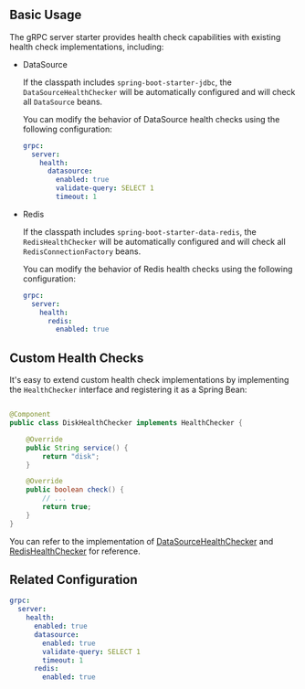 ## Basic Usage

The gRPC server starter provides health check capabilities with existing health check implementations, including:

- DataSource

  If the classpath includes `spring-boot-starter-jdbc`, the `DataSourceHealthChecker` will be automatically configured
  and will check all `DataSource` beans.

  You can modify the behavior of DataSource health checks using the following configuration:

  ```yaml
  grpc:
    server:
      health:
        datasource:
          enabled: true
          validate-query: SELECT 1
          timeout: 1
  ```

- Redis

  If the classpath includes `spring-boot-starter-data-redis`, the `RedisHealthChecker` will be automatically configured
  and will check all `RedisConnectionFactory` beans.

  You can modify the behavior of Redis health checks using the following configuration:

  ```yaml
  grpc:
    server:
      health:
        redis:
          enabled: true
  ```

## Custom Health Checks

It's easy to extend custom health check implementations by implementing the `HealthChecker` interface and registering it
as a Spring Bean:

```java

@Component
public class DiskHealthChecker implements HealthChecker {

    @Override
    public String service() {
        return "disk";
    }

    @Override
    public boolean check() {
        // ...
        return true;
    }
}
```

You can refer to the implementation
of [DataSourceHealthChecker](https://github.com/DanielLiu1123/grpc-starter/blob/main/grpc-boot-autoconfigure/grpc-server-boot-autoconfigure/src/main/java/com/freemanan/starter/grpc/server/feature/healthcheck/datasource/DataSourceHealthChecker.java)
and [RedisHealthChecker](https://github.com/DanielLiu1123/grpc-starter/blob/main/grpc-boot-autoconfigure/grpc-server-boot-autoconfigure/src/main/java/com/freemanan/starter/grpc/server/feature/healthcheck/redis/RedisHealthChecker.java)
for reference.

## Related Configuration

```yaml
grpc:
  server:
    health:
      enabled: true
      datasource:
        enabled: true
        validate-query: SELECT 1
        timeout: 1
      redis:
        enabled: true
```
